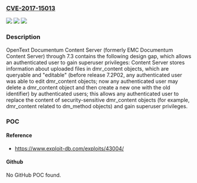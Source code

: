 ### [CVE-2017-15013](https://cve.mitre.org/cgi-bin/cvename.cgi?name=CVE-2017-15013)
![](https://img.shields.io/static/v1?label=Product&message=n%2Fa&color=blue)
![](https://img.shields.io/static/v1?label=Version&message=n%2Fa&color=blue)
![](https://img.shields.io/static/v1?label=Vulnerability&message=n%2Fa&color=brighgreen)

### Description

OpenText Documentum Content Server (formerly EMC Documentum Content Server) through 7.3 contains the following design gap, which allows an authenticated user to gain superuser privileges: Content Server stores information about uploaded files in dmr_content objects, which are queryable and "editable" (before release 7.2P02, any authenticated user was able to edit dmr_content objects; now any authenticated user may delete a dmr_content object and then create a new one with the old identifier) by authenticated users; this allows any authenticated user to replace the content of security-sensitive dmr_content objects (for example, dmr_content related to dm_method objects) and gain superuser privileges.

### POC

#### Reference
- https://www.exploit-db.com/exploits/43004/

#### Github
No GitHub POC found.

